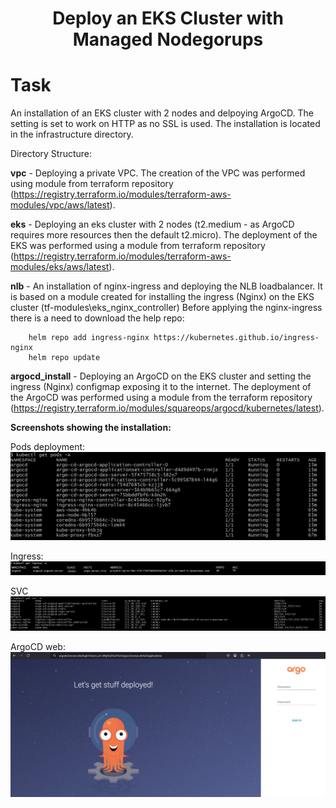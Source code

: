 <div align="center">

# **Deploy an EKS Cluster with Managed Nodegorups**


</div>


# Task 

An installation of an EKS cluster with 2 nodes and delpoying ArgoCD. 
The setting is set to work on HTTP as no SSL is used.
The installation is located in the infrastructure directory.

Directory Structure:

**vpc** - Deploying a private VPC. The creation of the VPC was performed using module from terraform repository (https://registry.terraform.io/modules/terraform-aws-modules/vpc/aws/latest).

**eks** - Deploying an eks cluster with 2 nodes (t2.medium - as ArgoCD requires more resources then the default t2.micro). 
The deployment of the EKS was performed using a module from terraform repository
(https://registry.terraform.io/modules/terraform-aws-modules/eks/aws/latest).

**nlb** -
    An installation of nginx-ingress and deploying the NLB loadbalancer. 
    It is based on a module created for installing the ingress (Nginx) on the EKS cluster 
    (tf-modules\eks_nginx_controller)
    Before applying the nginx-ingress there is a need to download the help repo:

        helm repo add ingress-nginx https://kubernetes.github.io/ingress-nginx
        helm repo update

**argocd_install** - Deploying an ArgoCD on the EKS cluster and setting the ingress (Nginx) configmap exposing it to the internet. 
The deployment of the ArgoCD was performed using a module from the 
terraform repository (https://registry.terraform.io/modules/squareops/argocd/kubernetes/latest).

**Screenshots showing the installation:**

Pods deployment:
![pods](/pictures/eks_pods.gif)

Ingress:
![ingress](/pictures/eks_ingress.gif)

SVC
![SVC](/pictures/eks_svc.gif)

ArgoCD web:
![Argo-cd](/pictures/eks_argocd_web.gif)
